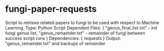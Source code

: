 # fungi-paper-requests
Script to retrieve related papers to fungi to be used with respect to Machine Learning.
  Type: Python Script
  Dependent Files: {
    "genus_final_list.txt" - init fungi genus list,
    "genus_remainder.txt" - remainder of fungi between success script runs
  }
  Dependencies: {
    requests
  }
  Output: "genus_remainder.txt" and backups of remainder
